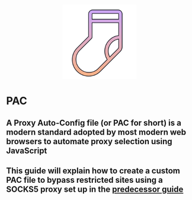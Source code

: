 <p align="center">
  <img src="https://raw.githubusercontent.com/OSA-Socks/.github/refs/heads/main/assets/Logo.png" alt="Logo" width="200"/>
</p>

# PAC

## A Proxy Auto-Config file (or **PAC** for short) is a modern standard adopted by most modern web browsers to automate proxy selection using JavaScript

## This guide will explain how to create a custom PAC file to bypass restricted sites using a SOCKS5 proxy set up in the [predecessor guide](https://github.com/OSA-Socks/Docker)
